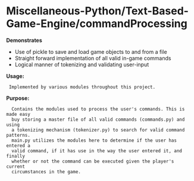 # Miscellaneous-Python/Text-Based-Game-Engine/commandProcessing

**Demonstrates**
* Use of pickle to save and load game objects to and from a file
* Straight forward implementation of all valid in-game commands
* Logical manner of tokenizing and validating user-input


**Usage:**

     Implemented by various modules throughout this project.
    
    
**Purpose:**

      Contains the modules used to process the user's commands. This is made easy
      buy storing a master file of all valid commands (commands.py) and using
      a tokenizing mechanism (tokenizer.py) to search for valid command patterns.
      main.py utilizes the modules here to determine if the user has entered a
      valid command, if it has use in the way the user entered it, and finally
      whether or not the command can be executed given the player's current
      circumstances in the game.
